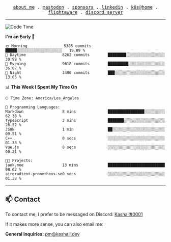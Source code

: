<p align="center">
  <samp>
    <a href="https://jordanjones.org/">about me</a> .
    <a rel="me" href="https://mastodon.social/@kashall">mastodon</a> .
    <a href="https://github.com/sponsors/kashalls">sponsors</a> .
    <a href="https://linkedin.com/in/jordpjones">linkedin</a> .
    <a href="https://github.com/kashalls/home-cluster">k8s@home</a> .
    <a href="https://flightaware.com/adsb/stats/user/kashalls">flightaware</a> .
    <a href="https://discord.gg/ctgrp8k">discord server</a>
  </samp>
</p>

---

<!--START_SECTION:waka-->
![Code Time](http://img.shields.io/badge/Code%20Time-1%2C363%20hrs%2045%20mins-blue)

**I'm an Early 🐤** 

```text
🌞 Morning                5305 commits        █████░░░░░░░░░░░░░░░░░░░░   19.89 % 
🌆 Daytime                8262 commits        ████████░░░░░░░░░░░░░░░░░   30.98 % 
🌃 Evening                9618 commits        █████████░░░░░░░░░░░░░░░░   36.07 % 
🌙 Night                  3480 commits        ███░░░░░░░░░░░░░░░░░░░░░░   13.05 % 
```


📊 **This Week I Spent My Time On** 

```text
🕑︎ Time Zone: America/Los_Angeles

💬 Programming Languages: 
Markdown                 8 mins              ████████████████░░░░░░░░░   62.38 % 
TypeScript               3 mins              ███████░░░░░░░░░░░░░░░░░░   26.52 % 
JSON                     1 min               ██░░░░░░░░░░░░░░░░░░░░░░░   09.51 % 
C++                      0 secs              ░░░░░░░░░░░░░░░░░░░░░░░░░   01.38 % 
Vue.js                   0 secs              ░░░░░░░░░░░░░░░░░░░░░░░░░   00.21 % 

🐱‍💻 Projects: 
jank.moe                 13 mins             █████████████████████████   98.62 % 
airgradient-prometheus-se0 secs              ░░░░░░░░░░░░░░░░░░░░░░░░░   01.38 % 
```


<!--END_SECTION:waka-->

---

## 📫 Contact

To contact me, I prefer to be messaged on Discord:  [Kashall#0001](https://discord.com/users/201077739589992448)

If it makes more sense, you can also email me:

**General Inquiries:** pm@kashall.dev  
